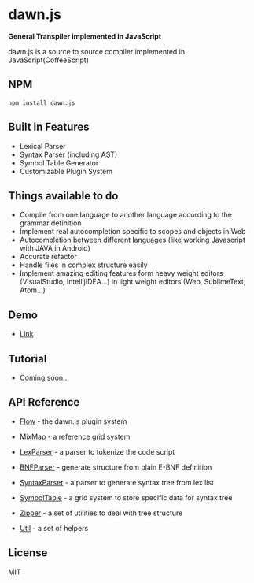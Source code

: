 # dawn.js

**General Transpiler implemented in JavaScript**

dawn.js is a source to source compiler implemented in JavaScript(CoffeeScript)

## NPM
```
npm install dawn.js
```

## Built in Features

* Lexical Parser
* Syntax Parser (including AST)
* Symbol Table Generator
* Customizable Plugin System

## Things available to do

* Compile from one language to another language according to the grammar definition
* Implement real autocompletion specific to scopes and objects in Web
* Autocompletion between different languages (like working Javascript with JAVA in Android)
* Accurate refactor
* Handle files in complex structure easily
* Implement amazing editing features form heavy weight editors (VisualStudio, IntellijIDEA...) in light weight editors (Web, SublimeText, Atom...)

## Demo

* [Link](http://dawnjs.org/#demo)

## Tutorial
* Coming soon...

## API Reference
* [Flow](https://github.com/qdwang/dawn.js/blob/master/doc/API%20Reference/Flow.md) - the dawn.js plugin system
* [MixMap](https://github.com/qdwang/dawn.js/blob/master/doc/API%20Reference/MixMap.md) - a reference grid system

* [LexParser](https://github.com/qdwang/dawn.js/blob/master/doc/API%20Reference/LexParser.md) - a parser to tokenize the code script

* [BNFParser](https://github.com/qdwang/dawn.js/blob/master/doc/API%20Reference/BNFParser.md) - generate structure from plain E-BNF definition
* [SyntaxParser](https://github.com/qdwang/dawn.js/blob/master/doc/API%20Reference/SyntaxParser.md) - a parser to generate syntax tree from lex list

* [SymbolTable](https://github.com/qdwang/dawn.js/blob/master/doc/API%20Reference/SymbolTable.md) - a grid system to store specific data for syntax tree

* [Zipper](https://github.com/qdwang/dawn.js/blob/master/doc/API%20Reference/Zipper.md) - a set of utilities to deal with tree structure

* [Util](https://github.com/qdwang/dawn.js/blob/master/doc/API%20Reference/Util.md) - a set of helpers


## License
MIT
